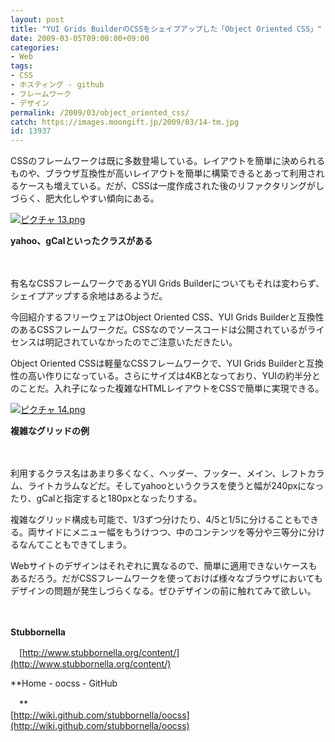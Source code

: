 ```yaml
---
layout: post
title: "YUI Grids BuilderのCSSをシェイプアップした「Object Oriented CSS」"
date: 2009-03-05T09:00:00+09:00
categories:
- Web
tags: 
- CSS
- ホスティング - github
- フレームワーク
- デザイン
permalink: /2009/03/object_oriented_css/
catch: https://images.moongift.jp/2009/03/14-tm.jpg
id: 13937
---
```

CSSのフレームワークは既に多数登場している。レイアウトを簡単に決められるものや、ブラウザ互換性が高いレイアウトを簡単に構築できるとあって利用されるケースも増えている。だが、CSSは一度作成された後のリファクタリングがしづらく、肥大化しやすい傾向にある。

  

[![ピクチャ 13.png](https://images.moongift.jp/2009/03/13-tm.jpg)](https://images.moongift.jp/2009/03/13.png)  
  
**yahoo、gCalといったクラスがある**

  

　

  

有名なCSSフレームワークであるYUI Grids Builderについてもそれは変わらず、シェイプアップする余地はあるようだ。

  

今回紹介するフリーウェアはObject Oriented CSS、YUI Grids Builderと互換性のあるCSSフレームワークだ。CSSなのでソースコードは公開されているがライセンスは明記されていなかったのでご注意いただきたい。

  
<!--more-->

Object Oriented CSSは軽量なCSSフレームワークで、YUI Grids Builderと互換性の高い作りになっている。さらにサイズは4KBとなっており、YUIの約半分とのことだ。入れ子になった複雑なHTMLレイアウトをCSSで簡単に実現できる。

  

[![ピクチャ 14.png](https://images.moongift.jp/2009/03/14-tm.jpg)](https://images.moongift.jp/2009/03/14.png)  
  
**複雑なグリッドの例**

  

　

  

利用するクラス名はあまり多くなく、ヘッダー、フッター、メイン、レフトカラム、ライトカラムなどだ。そしてyahooというクラスを使うと幅が240pxになったり、gCalと指定すると180pxとなったりする。

  

複雑なグリッド構成も可能で、1/3ずつ分けたり、4/5と1/5に分けることもできる。両サイドにメニュー幅をもうけつつ、中のコンテンツを等分や三等分に分けるなんてこともできてしまう。

  

Webサイトのデザインはそれぞれに異なるので、簡単に適用できないケースもあるだろう。だがCSSフレームワークを使っておけば様々なブラウザにおいてもデザインの問題が発生しづらくなる。ぜひデザインの前に触れてみて欲しい。

  

　

  

**Stubbornella**  
  
　[http://www.stubbornella.org/content/](http://www.stubbornella.org/content/)

  

**Home - oocss - GitHub  
  
　**  
  [http://wiki.github.com/stubbornella/oocss](http://wiki.github.com/stubbornella/oocss)

  
